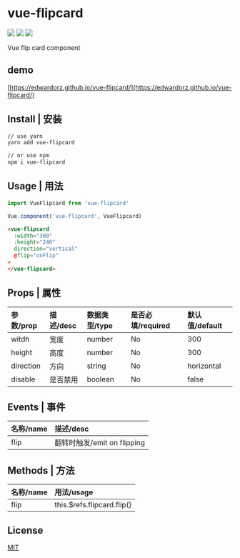 # vue-flipcard
![](https://img.shields.io/npm/dw/vue-flipcard.svg?style=flat-square)
![](https://img.shields.io/github/size/edwardorz/vue-flipcard/build/vue-flipcard.common.js.svg?style=flat-square)
![](https://img.shields.io/github/license/edwardorz/vue-flipcard.svg?style=flat-square)

Vue flip card component

## demo
[https://edwardorz.github.io/vue-flipcard/](https://edwardorz.github.io/vue-flipcard/)

## Install | 安装
```bash
// use yarn
yarn add vue-flipcard

// or use npm
npm i vue-flipcard
```

## Usage | 用法
```javascript
import VueFlipcard from 'vue-flipcard'

Vue.component('vue-flipcard', VueFlipcard)
```

```html
<vue-flipcard
  :width="300"
  :height="240"
  direction="vertical"
  @flip="onFlip"
>
</vue-flipcard>
```

## Props | 属性

| 参数/prop | 描述/desc | 数据类型/type | 是否必填/required | 默认值/default |
| :-- | :-- | :------ | :----- | :---- |
| witdh | 宽度 | number | No | 300 |
| height | 高度 | number | No | 300 |
| direction | 方向 | string | No | horizontal |
| disable | 是否禁用 | boolean | No | false |

## Events | 事件

| 名称/name | 描述/desc |
| :-- | :-- |
| flip | 翻转时触发/emit on flipping |

## Methods | 方法

| 名称/name | 用法/usage |
| :-- | :-- |
| flip | this.$refs.flipcard.flip() |

## License

[MIT](http://opensource.org/licenses/MIT)


